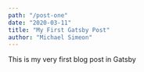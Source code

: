 ```yaml
---
path: "/post-one"
date: "2020-03-11"
title: "My First Gatsby Post"
author: "Michael Simeon"
---
```


This is my very first blog post in Gatsby